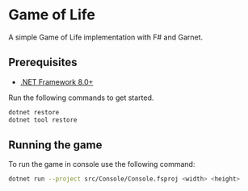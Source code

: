 # Game of Life

A simple Game of Life implementation with F# and Garnet.

## Prerequisites

- [.NET Framework 8.0+](https://dotnet.microsoft.com/en-us/download/dotnet/8.0)

Run the following commands to get started.

```sh
dotnet restore
dotnet tool restore
```

## Running the game

To run the game in console use the following command:

```sh
dotnet run --project src/Console/Console.fsproj <width> <height>
```
